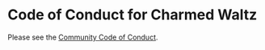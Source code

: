 # Code of Conduct for Charmed Waltz

Please see the [Community Code of Conduct](https://www.finos.org/code-of-conduct).
